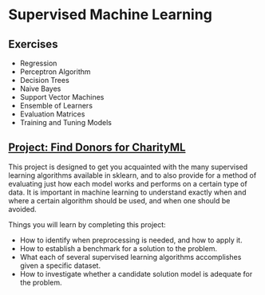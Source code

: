 # Supervised Machine Learning

## Exercises
- Regression
- Perceptron Algorithm
- Decision Trees
- Naive Bayes
- Support Vector Machines
- Ensemble of Learners
- Evaluation Matrices
- Training and Tuning Models

## [Project: Find Donors for CharityML](Supervised%20Learning/Project:%20Finding%20Donors/finding_donors.ipynb)
This project is designed to get you acquainted with the many supervised learning algorithms available in sklearn, and to also provide for a method of evaluating just how each model works and performs on a certain type of data. It is important in machine learning to understand exactly when and where a certain algorithm should be used, and when one should be avoided.

Things you will learn by completing this project:

- How to identify when preprocessing is needed, and how to apply it.
- How to establish a benchmark for a solution to the problem.
- What each of several supervised learning algorithms accomplishes given a specific dataset.
- How to investigate whether a candidate solution model is adequate for the problem.
